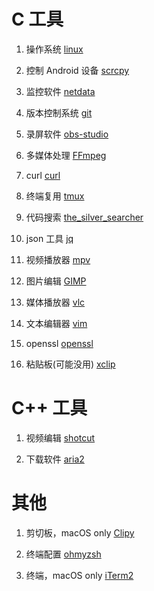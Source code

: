 # C 工具


1. 操作系统
[linux](https://github.com/torvalds/linux.git)

2. 控制 Android 设备
[scrcpy](https://github.com/Genymobile/scrcpy.git)

3. 监控软件
[netdata](https://github.com/netdata/netdata.git)

4. 版本控制系统
[git](https://github.com/git/git.git)

5. 录屏软件
[obs-studio](https://github.com/obsproject/obs-studio.git)

6. 多媒体处理
[FFmpeg](https://github.com/FFmpeg/FFmpeg.git)

7. curl
[curl](https://github.com/curl/curl.git)

8. 终端复用
[tmux](https://github.com/tmux/tmux.git)

9. 代码搜索
[the_silver_searcher](https://github.com/ggreer/the_silver_searcher.git)

10. json 工具
[jq](https://github.com/stedolan/jq.git)

11. 视频播放器
[mpv](https://github.com/mpv-player/mpv.git)

12. 图片编辑
[GIMP](https://www.gimp.org/)

13. 媒体播放器
[vlc](https://github.com/videolan/vlc.git)

14. 文本编辑器
[vim](https://github.com/vim/vim.git)

15. openssl
[openssl](https://github.com/openssl/openssl.git)

16. 粘贴板(可能没用)
[xclip](https://github.com/astrand/xclip.git)


# C++ 工具


1. 视频编辑
[shotcut](https://github.com/mltframework/shotcut.git)

2. 下载软件
[aria2](https://github.com/aria2/aria2.git)


# 其他


1. 剪切板，macOS only
[Clipy](https://github.com/Clipy/Clipy.git)

2. 终端配置
[ohmyzsh](https://github.com/ohmyzsh/ohmyzsh.git)

3. 终端，macOS only
[iTerm2](https://github.com/gnachman/iTerm2.git)

